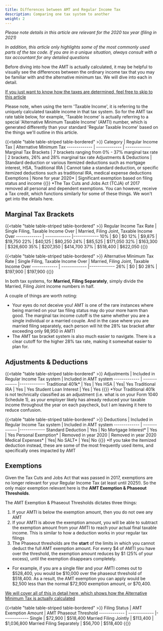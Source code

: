 ```yaml
---
title: Differences between AMT and Regular Income Tax
description: Comparing one tax system to another
weight: 2
---
```

_Please note details in this article are relevant for the 2020 tax year (filing in 2021)_

_In addition, this article only highlights some of the most commonly used parts of the tax code. If you are in a unique situation, always consult with a tax accountant for any detailed questions_

Before diving into how the AMT is actually calculated, it may be helpful to visually see the differences between the ordinary income tax that you may be familiar with and the alternative minimum tax. We will dive into each in detail.

[If you just want to know how the taxes are determined, feel free to skip to this article](/posts/amt-taxes)

Please note, when using the term 'Taxable Income', it is referring to the uniquely calculated taxable income in that tax system. So for the AMT tax rate table below, for example, 'Taxable Income' is actually referring to a special 'Alternative Minimum Taxable Income' (AMTI) number, which is generated differently than your standard 'Regular Taxable Income' based on the things we'll outline in this article.

{{<table "table table-striped table-bordered" >}}
  Category | Regular Income Tax  | Alternative Minimum Tax
  ------------- | ------------- | -------------
 Marginal Tax Brackets | 7 brackets ranging from 0% - 37% marginal tax rate | 2 brackets, 26% and 28% marginal tax rate
 Adjustments & Deductions | Standard deduction or various Itemized deductions such as mortgage interest, HSA, Traditional IRA | Cannot take a standard deduction, or specific itemized deductions such as traditional IRA, medical expense deductions
 Exemptions | None for year 2020* | Significant exemption based on filing status and income
{{</table>}}
*The Tax Cuts and Jobs Act (TCJA) of 2017 removed all personal and dependent exemptions. You can however, receive a Tax credit, which functions similarly for some of these things. We won't get into the details here.

Marginal Tax Brackets
----

{{<table "table table-striped table-bordered" >}}
  Regular Income Tax Rate | Single Filing, Taxable Income Over | Married, Filing Joint, Taxable Income Over
  ------------- | ------------- |-------------
 10% | $0 | $0
 12% | $9,875 | $19,750
 22% | $40,125 | $80,250
 24% | $85,525 | $171,050
 32% | $163,300 | $326,600
 35% | $207,350 | $414,700
 37% | $518,400 | $622,050
{{</table>}}

{{<table "table table-striped table-bordered" >}}
  Alternative Minimum Tax Rate | Single Filing, Taxable Income Over | Married, Filing Joint, Taxable Income Over
  ------------- | ------------- |-------------
 26% | $0 | $0
 28% | $197,900 | $197,900
{{</table>}}

In both tax systems, for **Married, Filing Separately**, simply divide the Married, Filing Joint income numbers in half. 

A couple of things are worth noting:
- Your eyes do not deceive you! AMT is one of the rare instances where being married on your tax filing status may do your more harm than good. The marginal tax income cutoff is the same whether you are a single individual or a married couple. And in the case where you are married filing separately, each person will hit the 28% tax bracket after exceeding only 98,950 in AMTI
- The AMT tax bracket system is also much easier to navigate. There is a clear cutoff for the higher 28% tax rate, making it somewhat easier to plan for.

Adjustments & Deductions 
----
{{<table "table table-striped table-bordered" >}}
  Adjustments | Included in Regular Income Tax system | Included in AMT system
  ------------- | ------------- |-------------
 Traditional 401k* | Yes | Yes
 HSA | Yes| Yes
 Traditional IRA | Yes | Yes
 Student Loan Interest | Yes | Yes
{{</table>}}
*Your Traditional 401k is not technically classified as an adjustment (i.e. what is on your Form 1040 Schedule 1), as your employer likely has already reduced your taxable income throughout the year on each paycheck, but I am leaving it here to reduce confusion.

{{<table "table table-striped table-bordered" >}}
  Deductions | Included in Regular Income Tax system | Included in AMT system
  ------------- | ------------- |-------------
 Standard Deduction | Yes | No
 Mortgage Interest* | Yes | Yes
 Personal Exemption* | Removed in year 2020 | Removed in year 2020
 Medical Expenses* | Yes| No
 SALT* | Yes| No
{{</table>}}
*If you take the itemized deduction instead, these are some of the most frequently used items, and specifically ones impacted by AMT

Exemptions
----
Given the Tax Cuts and Jobs Act that was passed in 2017, exemptions are no longer relevant for your Regular Income Tax (at least until 2025!). So the only major exemption relevant here is the **AMT Exemption & Phaseout Thresholds**.

The AMT Exemption & Phaseout Thresholds dictates three things:
1. If your AMTI is below the exemption amount, then you do not owe any AMT
2. If your AMTI is above the exemption amount, you will be able to subtract the exemption amount from your AMTI to reach your actual final taxable income. This is similar to how a deduction works in your regular tax filings
3. The Phaseout thresholds are the **start** of the limits in which you cannot deduct the full AMT exemption amount. For every $4 of AMTI you have over the threshold, the exemption amount reduces by $1 (25% of your excess), until the exemption disappears completely.
- For example, if you are a single filer and your AMTI comes out to $528,400, you would be $10,000 over the phaseout threshold of $518,400. As a result, the AMT exemption you can apply would be $2,500 less than the normal $72,900 exemption amount, or $70,400.

[We will cover all of this in detail here, which shows how the Alternative Minimum Tax is actually calculated](/posts/amt-taxes)

{{<table "table table-striped table-bordered" >}}
  Filing Status | AMT Exemption Amount | AMT Phaseout Threshold
  ------------- | ------------- |-------------
 Single | $72,900 | $518,400
 Married Filing Jointly | $113,400 | $1,036,800
 Married Filing Separately | $56,700 | $518,400
{{</table>}}